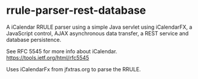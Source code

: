 # rrule-parser-rest-database

A iCalendar RRULE parser using a simple Java servlet using iCalendarFX, a JavaScript control, AJAX asynchronous data transfer, a REST service and database persistence.

See RFC 5545 for more info about iCalendar.
https://tools.ietf.org/html/rfc5545

Uses iCalendarFx from jfxtras.org to parse the RRULE.
